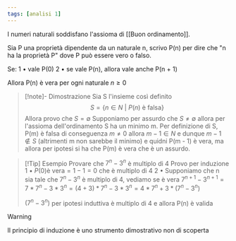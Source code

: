 ```yaml
---
tags: [analisi 1]
---
```

I numeri naturali soddisfano l'assioma di [[Buon ordinamento]].

Sia P una proprietà dipendente da un naturale n, scrivo P(n) per dire che "n ha la proprietà P" dove P può essere vero o falso.

Se:
	1 • vale P(0)
	2 • se vale P(n), allora vale anche P(n + 1)

Allora P(n) è vera per ogni naturale $n\ge 0$

>[!note]- Dimostrazione
Sia S l'insieme così definito $$S=\{n \in N \text{ | } P(n) \text{ è falsa}\}$$
Allora provo che $S = \emptyset$ 
Supponiamo per assurdo che $S \not= \emptyset$ allora per l'assioma dell'ordinamento S ha un minimo m.
Per definizione di S, P(m) è falsa di conseguenza $m \not= 0$ allora $m- 1  \in N$ e dunque $m-1\notin S$
(altrimenti m non sarebbe il minimo) e quidni P(m - 1) è vera, ma allora per ipotesi si ha che P(m) è vera che è un assurdo.

>[!Tip] Esempio
>Provare che $7^n - 3^n$ è multiplo di 4
>Provo per induzione
>	1 • $P(0) \text{è vera} = 1 - 1 = 0$ che è multiplo di 4
>	2 • Supponiamo che n sia tale che $7^n - 3^n$ è multiplo di 4, vediamo se è vera
>			$7^{n+1} - 3^{n+1} = 7*7^n - 3*3^n = (4+3)*7^n - 3*3^n = 4*7^n + 3*(7^n - 3^n)$
>		
>	$(7^n - 3^n)$ per ipotesi induttiva è multiplo di 4 e allora P(n) è valida

>[!warning]
>
Il principio di induzione è uno strumento dimostrativo non di scoperta



